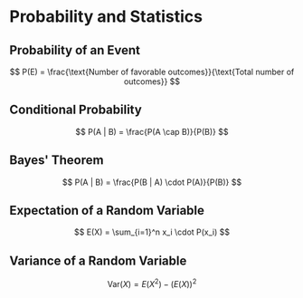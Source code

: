 # Probability and Statistics

## Probability of an Event

$$
P(E) = \frac{\text{Number of favorable outcomes}}{\text{Total number of outcomes}}
$$

## Conditional Probability

$$
P(A | B) = \frac{P(A \cap B)}{P(B)}
$$

## Bayes' Theorem

$$
P(A | B) = \frac{P(B | A) \cdot P(A)}{P(B)}
$$

## Expectation of a Random Variable

$$
E(X) = \sum_{i=1}^n x_i \cdot P(x_i)
$$

## Variance of a Random Variable

$$
\text{Var}(X) = E(X^2) - (E(X))^2
$$
